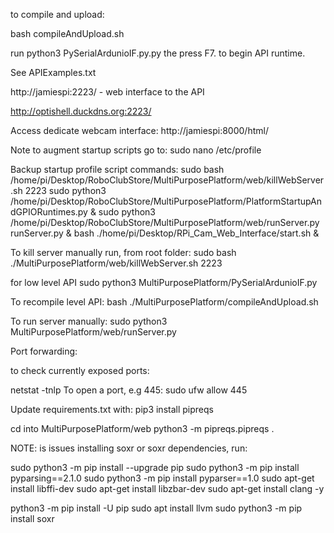 to compile and upload:


bash compileAndUpload.sh

run python3 PySerialArdunioIF.py.py the press F7. to begin API runtime.

See APIExamples.txt  

http://jamiespi:2223/ - web interface to the API

http://optishell.duckdns.org:2223/

Access dedicate webcam interface:
http://jamiespi:8000/html/


Note to augment startup scripts go to:
sudo nano /etc/profile


Backup startup profile script commands:
sudo bash    /home/pi/Desktop/RoboClubStore/MultiPurposePlatform/web/killWebServer.sh 2223
sudo python3 /home/pi/Desktop/RoboClubStore/MultiPurposePlatform/PlatformStartupAndGPIORuntimes.py &
sudo python3 /home/pi/Desktop/RoboClubStore/MultiPurposePlatform/web/runServer.py runServer.py &
bash ./home/pi/Desktop/RPi_Cam_Web_Interface/start.sh &


To kill server manually run, from root folder:
sudo bash ./MultiPurposePlatform/web/killWebServer.sh 2223

for low level API
sudo python3 MultiPurposePlatform/PySerialArdunioIF.py


To recompile level API:
bash ./MultiPurposePlatform/compileAndUpload.sh

To run server manually:
sudo python3 MultiPurposePlatform/web/runServer.py




Port forwarding: 

to check currently exposed ports:

netstat -tnlp
To open a port, e.g 445: sudo ufw allow 445

Update requirements.txt with:
pip3 install pipreqs

cd into MultiPurposePlatform/web
python3 -m  pipreqs.pipreqs .


NOTE: is issues installing soxr or soxr dependencies, run:

sudo python3 -m pip install --upgrade pip
sudo python3 -m pip install pyparsing==2.1.0
sudo python3 -m pip install pyparser==1.0
sudo apt-get install libffi-dev
sudo apt-get install libzbar-dev
sudo apt-get install clang -y

python3 -m pip install -U pip
sudo apt install llvm
sudo python3 -m pip install soxr